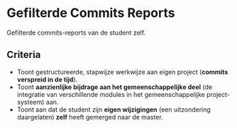 # Gefilterde Commits Reports
Gefilterde commits-reports van de student zelf.

## Criteria 
- Toont gestructureerde, stapwijze werkwijze aan eigen project (**commits verspreid in de tijd**).
- Toont **aanzienlijke bijdrage aan het gemeenschappelijke deel** (de integratie van verschillende modules in het gemeenschappelijke project-systeem) aan.
- Toont aan dat de student zijn **eigen wijzigingen** (een uitzondering daargelaten) **zelf** heeft gemerged naar de master.
